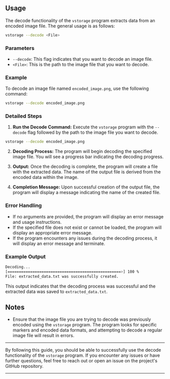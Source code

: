 ## Usage

The decode functionality of the `vstorage` program extracts data from an encoded image file. The general usage is as follows:

```sh
vstorage --decode <File>
```

### Parameters

- `--decode`: This flag indicates that you want to decode an image file.
- `<File>`: This is the path to the image file that you want to decode.

### Example

To decode an image file named `encoded_image.png`, use the following command:

```sh
vstorage --decode encoded_image.png
```

### Detailed Steps

1. **Run the Decode Command:** Execute the `vstorage` program with the `--decode` flag followed by the path to the image file you want to decode.

```sh
vstorage --decode encoded_image.png
```


2. **Decoding Process:** The program will begin decoding the specified image file. You will see a progress bar indicating the decoding progress.

3. **Output:** Once the decoding is complete, the program will create a file with the extracted data. The name of the output file is derived from the encoded data within the image.

4. **Completion Message:** Upon successful creation of the output file, the program will display a message indicating the name of the created file.

### Error Handling

- If no arguments are provided, the program will display an error message and usage instructions.
- If the specified file does not exist or cannot be loaded, the program will display an appropriate error message.
- If the program encounters any issues during the decoding process, it will display an error message and terminate.

### Example Output

```sh
Decoding...
[==================================================>] 100 %
File: extracted_data.txt was successfully created.
```

This output indicates that the decoding process was successful and the extracted data was saved to `extracted_data.txt`.

## Notes

- Ensure that the image file you are trying to decode was previously encoded using the `vstorage` program. The program looks for specific markers and encoded data formats, and attempting to decode a regular image file will result in errors.

--------------------------------------------------------------------------

By following this guide, you should be able to successfully use the decode functionality of the `vstorage` program. If you encounter any issues or have further questions, feel free to reach out or open an issue on the project's GitHub repository.

--------------------------------------------------------------------------
